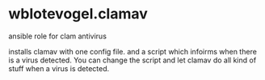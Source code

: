 # wblotevogel.clamav
ansible role for clam antivirus

installs clamav with one config file. and a script which infoirms when there is a virus detected. You can change the script and let clamav do all kind of stuff when a virus is detected.
